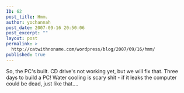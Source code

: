 ```yaml
---
ID: 62
post_title: Hmm.
author: yochannah
post_date: 2007-09-16 20:50:06
post_excerpt: ""
layout: post
permalink: >
  http://catwithnoname.com/wordpress/blog/2007/09/16/hmm/
published: true
---
```

So, the PC's built. CD drive's not working yet, but we will fix that. Three days to build a PC! Water cooling is scary shit - if it leaks the computer could be dead, just like that....